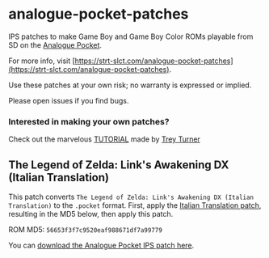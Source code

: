 # analogue-pocket-patches

IPS patches to make Game Boy and Game Boy Color ROMs playable from SD on the [Analogue Pocket](https://www.analogue.co/pocket).

For more info, visit [https://strt-slct.com/analogue-pocket-patches](https://strt-slct.com/analogue-pocket-patches).

Use these patches at your own risk; no warranty is expressed or implied.

Please open issues if you find bugs.

### Interested in making your own patches? 
Check out the marvelous [TUTORIAL](https://github.com/treyturner/analogue-pocket-patches/blob/main/TUTORIAL.md) made by [Trey Turner](https://github.com/treyturner)

## The Legend of Zelda: Link's Awakening DX (Italian Translation)

This patch converts `The Legend of Zelda: Link's Awakening DX (Italian Translation)` to the `.pocket` format. First, apply the [Italian Translation patch](https://www.romhacking.net/translations/6611/), resulting in the MD5 below, then apply this patch.

ROM MD5: `56653f3f7c9520eaf988671df7a99779`

You can [download the Analogue Pocket IPS patch here](https://github.com/megane72GH/analogue-pocket-patches/blob/main/Legend%20of%20Zelda%2C%20The%20-%20Link's%20Awakening%20DX%20(USA%2C%20Europe)(Rev%202)(SGB%20Enhanced)(GB%20Compatible)%5BITA-Pocket%20Conversion%20v1.0%5D.ips).
